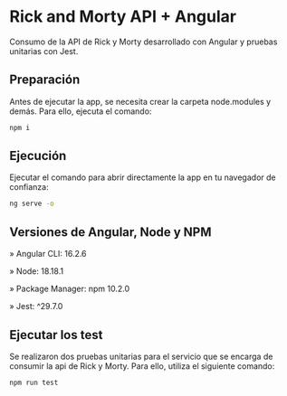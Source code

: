 # Rick and Morty API + Angular
Consumo de la API de Rick y Morty desarrollado con Angular y pruebas unitarias con Jest.

## Preparación
Antes de ejecutar la app, se necesita crear la carpeta node.modules y demás. Para ello, ejecuta el comando:
```bash
npm i
```

## Ejecución
Ejecutar el comando para abrir directamente la app en tu navegador de confianza:
```bash
ng serve -o
```


## Versiones de Angular, Node y NPM 


» Angular CLI: 16.2.6


» Node: 18.18.1


» Package Manager: npm 10.2.0


» Jest: ^29.7.0


## Ejecutar los test
Se realizaron dos pruebas unitarias para el servicio que se encarga de consumir la api de Rick y Morty. Para ello, utiliza el siguiente comando:
```bash
npm run test
```



